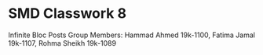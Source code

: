# SMD Classwork 8

Infinite Bloc Posts
Group Members: Hammad Ahmed 19k-1100, Fatima Jamal 19k-1107, Rohma Sheikh 19k-1089